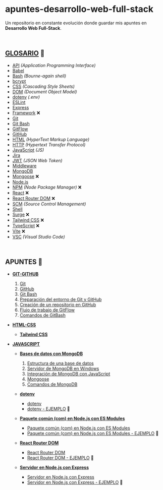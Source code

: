 # apuntes-desarrollo-web-full-stack

Un repositorio en constante evolución donde guardar mis apuntes en **Desarrollo Web Full-Stack**.

<br>

## [GLOSARIO](./GLOSARIO.md) 📖

* [API](GLOSARIO.md#api-application-programming-interface) *(Application Programming Interface)*  
* [Babel](GLOSARIO.md#babel)  
* [Bash](GLOSARIO.md#bash-bourne-again-shell) *(Bourne-again shell)*  
* [bcrypt](GLOSARIO.md#bcrypt)  
* [CSS](GLOSARIO.md#css-cascading-style-sheets) *(Cascading Style Sheets)*  
* [DOM](GLOSARIO.md#dom-document-object-model) *(Document Object Model)*  
* [dotenv](GLOSARIO.md#dotenv-env) *(.env)*  
* [ESLint](GLOSARIO.md#eslint)  
* [Express](GLOSARIO.md#express)
* [Framework](GLOSARIO.md#framework) ❌
* [Git](GLOSARIO.md#git)  
* [Git Bash](GLOSARIO.md#git-bash)  
* [GitFlow](GLOSARIO.md#gitflow)  
* [GitHub](GLOSARIO.md#github)  
* [HTML](GLOSARIO.md#html-hypertext-markup-language) *(HyperText Markup Language)*  
* [HTTP](GLOSARIO.md#http-xxx) *(Hypertext Transfer Protocol)*  
* [JavaScript](GLOSARIO.md#javascript-js) *(JS)*  
* [Jira](GLOSARIO.md#jira)  
* [JWT](GLOSARIO.md#jwt-json-web-tokens) *(JSON Web Token)*  
* [Middleware](GLOSARIO.md#middleware)  
* [MongoDB](GLOSARIO.md#mongodb)  
* [Mongoose](GLOSARIO.md#mongoose) ❌
* [Node.js](GLOSARIO.md#nodejs)  
* [NPM](GLOSARIO.md#npm-node-package-manager) *(Node Package Manager)* ❌
* [React](GLOSARIO.md#react) ❌
* [React Router DOM](GLOSARIO.md#react-router-dom) ❌
* [SCM](GLOSARIO.md#scm-source-control-management) *(Source Control Management)*  
* [Shell](GLOSARIO.md#shell)  
* [Surge](GLOSARIO.md#surge) ❌
* [Tailwind CSS](GLOSARIO.md#tailwind-css) ❌
* [TypeScript](GLOSARIO.md#typescript) ❌
* [Vite](GLOSARIO.md#vite) ❌
* [VSC](GLOSARIO.md#vsc-visual-studio-code) *(Visual Studio Code)*  

<br>

## APUNTES 📓
    
* **[GIT-GITHUB](./Git-GitHub/)**
    01. [Git](./Git-GitHub/01-git.md)
    02. [GitHub](./Git-GitHub/02-git-hub.md)
    03. [Git Bash](./Git-GitHub/03-git-bash.md)
    04. [Preparación del entorno de Git y GitHub](./Git-GitHub/04-preparacion-entorno-git-github.md)
    05. [Creación de un repositorio en GitHub](./Git-GitHub/05-creacion-repositorio-github.md)
    06. [Flujo de trabajo de GitFlow](./Git-GitHub/06-flujo-trabajo-git-flow.md)
    07. [Comandos de GitBash](./Git-GitHub/08-comandos-gitbash.md)

* **[HTML-CSS](./HTML-CSS/)**
    * **[Tailwind CSS](./HTML-CSS/Tailwind-CSS/)**

* **[JAVASCRIPT](./JavaScript/)**
    * **[Bases de datos con MongoDB](./JavaScript/Base-datos-MongoDB/)**
        01. [Estructura de una base de datos](./JavaScript/Base-datos-MongoDB/01-estructura-db.md)
        02. [Servidor de MongoDB en Windows](./JavaScript/Base-datos-MongoDB/02-servidor-mongodb-windows.md)
        03. [Integración de MongoDB con JavaScript](./JavaScript/Base-datos-MongoDB/03-integracion-mongodb-javascript.md)
        04. [Mongoose](./JavaScript/Base-datos-MongoDB/04-mongoose.md)
        05. [Comandos de MongoDB](./JavaScript/Base-datos-MongoDB/05-comandos-mongodb.md)

    * **[dotenv](./JavaScript/dotenv/)**
        * [dotenv](./JavaScript/dotenv/01-dotenv.md)
        * [dotenv - EJEMPLO](./JavaScript/dotenv/dotenv-test/) 🧪

    * **[Paquete común (com) en Node.js con ES Modules](./JavaScript/Paquete-comun-Nodejs-ESModules/)**
        * [Paquete común (com) en Node.js con ES Modules](./JavaScript/Paquete-comun-Nodejs-ESModules/01-paquete-comun-nodejs-esmodules.md)
        * [Paquete común (com) en Node.js con ES Modules - EJEMPLO](./JavaScript/Paquete-comun-Nodejs-ESModules/paquete-comun-nodejs-esmodule-test/) 🧪

    * **[React Router DOM](./JavaScript/React-Router-DOM/)**
        * [React Router DOM](./JavaScript/React-Router-DOM/01-react-router-dom.md)
        * [React Router DOM - EJEMPLO](./JavaScript/React-Router-DOM/react-router-dom-test/) 🧪
    
    * **[Servidor en Node.js con Express](./JavaScript/Servidor-Nodejs-Express/)**
        * [Servidor en Node.js con Express](./JavaScript/Servidor-Nodejs-Express/01-servidor-nodejs-express.md)
        * [Servidor en Node.js con Express - EJEMPLO](./JavaScript/Servidor-Nodejs-Express/servidor-nodejs-express-test/) 🧪